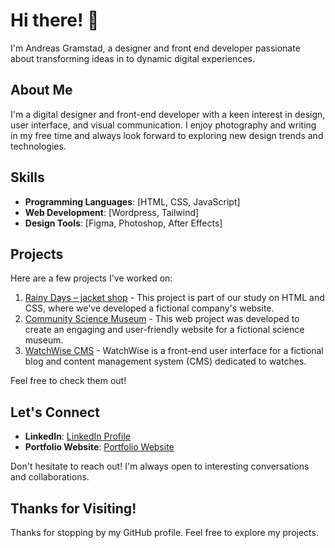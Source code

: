 # Hi there! 👋

I'm Andreas Gramstad, a designer and front end developer passionate about transforming ideas in to dynamic digital experiences.

## About Me

I'm a digital designer and front-end developer with a keen interest in design, user interface, and visual communication. I enjoy photography and writing in my free time and always look forward to exploring new design trends and technologies.

## Skills

- **Programming Languages**: [HTML, CSS, JavaScript]
- **Web Development**: [Wordpress, Tailwind]
- **Design Tools**: [Figma, Photoshop, After Effects]

## Projects

Here are a few projects I've worked on:

1. [Rainy Days – jacket shop](https://github.com/andgram/andgram-cross-course.git) - This project is part of our study on HTML and CSS, where we've developed a fictional company's website.
2. [Community Science Museum](https://github.com/andgram/SemesterProject1.git) - This web project was developed to create an engaging and user-friendly website for a fictional science museum.
3. [WatchWise CMS](https://github.com/NoroffFEU/FED1-PE1-andgram.git) - WatchWise is a front-end user interface for a fictional blog and content management system (CMS) dedicated to watches. 

Feel free to check them out!

## Let's Connect

- **LinkedIn**: [LinkedIn Profile](https://www.linkedin.com/in/andreas-gramstad-416408253/)
- **Portfolio Website**: [Portfolio Website](https://andgram.github.io/Portfolio1/)

Don't hesitate to reach out! I'm always open to interesting conversations and collaborations.

## Thanks for Visiting!

Thanks for stopping by my GitHub profile. Feel free to explore my projects.


